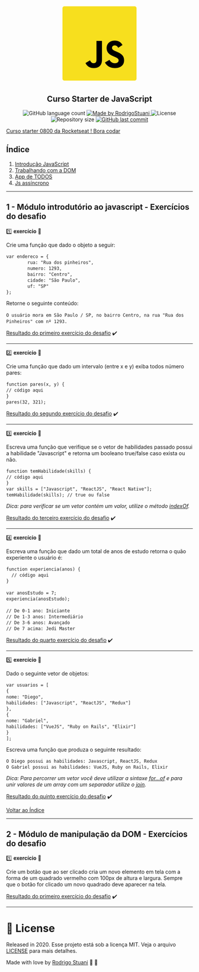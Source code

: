 <h1 align="center">
    <img alt="Starter" title="Curso Starter de JavaScript" src="imagens/logo-javascript.svg" width="200px" />
</h1>

<h2 align="center">
  Curso Starter de JavaScript
</h2>

<p align="center">
  
  <img alt="GitHub language count" src="https://img.shields.io/github/languages/count/rodrigostuani/starter?color=%2304D361">

  <a href="https://www.linkedin.com/in/rodrigo-stuani/">
    <img alt="Made by RodrigoStuani" src="https://img.shields.io/badge/made%20by-RodrigoStuani-%2304D361">
  </a>

  <img alt="License" src="https://img.shields.io/badge/license-MIT-%2304D361">
  
  <a>
    <img alt="Repository size" src="https://img.shields.io/github/repo-size/rodrigostuani/starter.svg">
  </a>
  
  <a href="https://github.com/rodrigostuani/starter/commits/master">
    <img alt="GitHub last commit" src="https://img.shields.io/github/last-commit/rodrigostuani/starter.svg">
  </a>   
</p>

<a href="https://station.rocketseat.com.br/courses/starter">Curso starter 0800 da Rocketseat ! Bora codar </a> 

## <a name="indice">Índice</a>

1. [Introdução JavaScript](#parte1)     
2. [Trabalhando com a DOM](#parte2)
3. [App de TODOS](#parte3)
4. [Js assíncrono](#parte4)
---


## <a name="parte1">1 - Módulo introdutório ao javascript - Exercícios do desafio </a>

:one: **exercício** :pencil:

Crie uma função que dado o objeto a seguir:

```
var endereco = {
		rua: "Rua dos pinheiros",
		numero: 1293,
		bairro: "Centro",
		cidade: "São Paulo",
		uf: "SP"
};
```

Retorne o seguinte conteúdo:

`O usuário mora em São Paulo / SP, no bairro Centro, na rua "Rua dos Pinheiros" com nº 1293.`

<a href="https://github.com/RodrigoStuani/starter/blob/master/introduction-js/desafio01/exercicio01.html">Resultado do primeiro exercício do desafio</a>  ✔️ 

---

:two: **exercício** :pencil:

Crie uma função que dado um intervalo (entre x e y) exiba todos número pares:

```
function pares(x, y) {
// código aqui
}
pares(32, 321);
```

<a href="https://github.com/RodrigoStuani/starter/blob/master/introduction-js/desafio01/exercicio02.html">Resultado do segundo exercício do desafio</a>  ✔️

---   

:three: **exercício** :pencil:

Escreva uma função que verifique se o vetor de habilidades passado possui a habilidade "Javascript"
e retorna um booleano true/false caso exista ou não.

```
function temHabilidade(skills) {
// código aqui
}
var skills = ["Javascript", "ReactJS", "React Native"];
temHabilidade(skills); // true ou false
```

*Dica: para verificar se um vetor contém um valor, utilize o método [indexOf](https://developer.mozilla.org/pt-BR/docs/Web/JavaScript/Reference/Global_Objects/Array/indexOf).*

<a href="https://github.com/RodrigoStuani/starter/blob/master/introduction-js/desafio01/exercicio03.html">Resultado do terceiro exercício do desafio</a>  ✔️

---

:four: **exercício** :pencil:

Escreva uma função que dado um total de anos de estudo retorna o quão experiente o usuário é:

```
function experiencia(anos) {
  // código aqui
}

var anosEstudo = 7;
experiencia(anosEstudo);

// De 0-1 ano: Iniciante
// De 1-3 anos: Intermediário
// De 3-6 anos: Avançado
// De 7 acima: Jedi Master

```

<a href="https://github.com/RodrigoStuani/starter/blob/master/introduction-js/desafio01/exercicio04.html">Resultado do quarto exercício do desafio</a>  ✔️

---

:five: **exercício** :pencil:

Dado o seguinte vetor de objetos:

```
var usuarios = [
{
nome: "Diego",
habilidades: ["Javascript", "ReactJS", "Redux"]
},
{
nome: "Gabriel",
habilidades: ["VueJS", "Ruby on Rails", "Elixir"]
}
];
```

Escreva uma função que produza o seguinte resultado:

```
O Diego possui as habilidades: Javascript, ReactJS, Redux
O Gabriel possui as habilidades: VueJS, Ruby on Rails, Elixir
```

*Dica: Para percorrer um vetor você deve utilizar a sintaxe [for...of](https://developer.mozilla.org/pt-BR/docs/Web/JavaScript/Reference/Statements/for...of) e para unir valores de um array
com um separador utilize o [join](https://developer.mozilla.org/pt-BR/docs/Web/JavaScript/Reference/Global_Objects/Array/join).* 

<a href="https://github.com/RodrigoStuani/starter/blob/master/introduction-js/desafio01/exercicio05.html">Resultado do quinto exercício do desafio</a>  ✔️

[Voltar ao Índice](#indice)

---

## <a name="parte2">2 - Módulo de manipulação da DOM - Exercícios do desafio </a>

:one: **exercício** :pencil:

Crie um botão que ao ser clicado cria um novo elemento em tela com a forma de um quadrado
vermelho com 100px de altura e largura. Sempre que o botão for clicado um novo quadrado deve
aparecer na tela.

<a href="https://github.com/RodrigoStuani/starter/blob/master/manipulando-a-DOM/desafio-exercicio01.html">Resultado do primeiro exercício do desafio</a>  ✔️ 

---

# :closed_book: License

Released in 2020.
Esse projeto está sob a licença MIT. Veja o arquivo [LICENSE](LICENSE.md) para mais detalhes.

Made with love by [Rodrigo Stuani](https://github.com/RodrigoStuani) 💙 🚀
